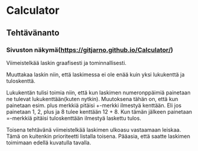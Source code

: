 # Calculator

## Tehtävänanto

### Sivuston näkymä(https://gitjarno.github.io/Calculator/)

Viimeistelkää laskin graafisesti ja tominnallisesti.  

Muuttakaa laskin niin, että laskimessa ei ole enää kuin yksi lukukenttä ja tuloskenttä.

Lukukentän tulisi toimia niin, että kun laskimen numeronppäimiä painetaan ne tulevat lukukenttään(kuten nytkin). Muutoksena tähän on, että kun painetaan esim. plus merkkiä pitäisi +-merkki ilmestyä kenttään.
Eli jos painetaan 1, 2, plus ja 8 tulee kenttään 12 + 8. Kun tämän jälkeen painetaan =-merkkiä pitäisi tuloskenttään ilmestyä laskettu tulos.

Toisena tehtävänä viimeistelkää laskimen ulkoasu vastaamaan leiskaa. Tämä on kuitenkin prioriteetti listalla toisena. Pääasia, että saatte laskimen toimimaan edellä kuvatulla tavalla.
